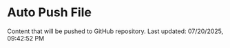 # Auto Push File

Content that will be pushed to GitHub repository.
Last updated: 07/20/2025, 09:42:52 PM